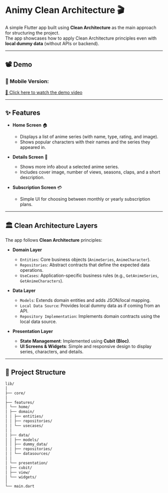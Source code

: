 # Animy Clean Architecture 🎬

A simple Flutter app built using **Clean Architecture** as the main approach for structuring the project.  
The app showcases how to apply Clean Architecture principles even with **local dummy data** (without APIs or backend).


---
## 📽️ Demo
### 📱 Mobile Version:
[🔗 Click here to watch the demo video](https://drive.google.com/file/d/1KEBbc7r-Fw4HLGUd1N7ehK-Kn3GSz_yf/view?usp=sharing)

---

## ✨ Features

- **Home Screen** 🏠  
  - Displays a list of anime series (with name, type, rating, and image).  
  - Shows popular characters with their names and the series they appeared in.  

- **Details Screen** 📖  
  - Shows more info about a selected anime series.  
  - Includes cover image, number of views, seasons, claps, and a short description.

- **Subscription Screen** 💳  
  - Simple UI for choosing between monthly or yearly subscription plans.  

---

## 🏛️ Clean Architecture Layers

The app follows **Clean Architecture** principles:

- **Domain Layer**
  - `Entities`: Core business objects (`AnimeSeries`, `AnimeCharacter`).  
  - `Repositories`: Abstract contracts that define the expected data operations.  
  - `UseCases`: Application-specific business rules (e.g., `GetAnimeSeries`, `GetAnimeCharacters`).

- **Data Layer**
  - `Models`: Extends domain entities and adds JSON/local mapping.  
  - `Local Data Source`: Provides local dummy data as if coming from an API.  
  - `Repository Implementation`: Implements domain contracts using the local data source.

- **Presentation Layer**
  - **State Management**: Implemented using **Cubit (Bloc)**.  
  - **UI Screens & Widgets**: Simple and responsive design to display series, characters, and details.

---

## 📂 Project Structure
```bash
lib/
│
├── core/ 
│
├── features/
│ └── home/
│ ├── domain/
│ │ ├── entities/
│ │ ├── repositories/
│ │ └── usecases/
│ │
│ ├── data/
│ │ ├── models/ 
│ │ ├── dummy_data/
│ │ ├── repositories/
│ │ └── datasources/
│ │
│ └── presentation/
│ ├── cubit/
│ ├── view/ 
│ └── widgets/
│
└── main.dart
```
